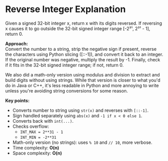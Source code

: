 # Reverse Integer Explanation

Given a signed 32-bit integer x, return x with its digits reversed. If reversing x causes it to go outside the 32-bit signed integer range [-2³¹, 2³¹ - 1], return 0.

**Approach:**  
Convert the number to a string, strip the negative sign if present, reverse the characters using Python slicing ([::-1]), and convert it back to an integer. If the original number was negative, multiply the result by -1. Finally, check if it fits in the 32-bit signed integer range; if not, return 0.

We also did a math-only version using modulus and division to extract and build digits without using strings. While that version is closer to what you'd do in Java or C++, it's less readable in Python and more annoying to write unless you're avoiding string conversions for some reason.

**Key points:**  
- Converts number to string using `str(x)` and reverses with `[::-1]`.
- Sign handled separately using `abs(x)` and `-1 if x < 0 else 1`.
- Converts back with `int(...)`.
- Checks overflow:  
  - `INT_MAX = 2**31 - 1`  
  - `INT_MIN = -2**31`
- Math-only version (no strings): uses `% 10` and `// 10`, more verbose.
- Time complexity: **O(n)**  
- Space complexity: **O(n)**
